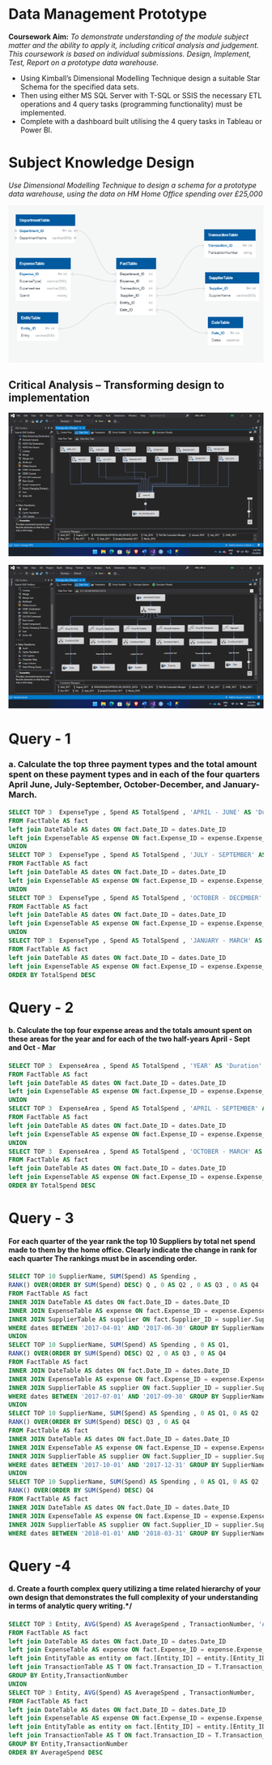 # Data Management Prototype

**Coursework Aim:** 
*To demonstrate understanding of the module subject matter and the ability to apply it, including critical analysis and judgement. This coursework is based on individual submissions. Design, Implement, Test, Report on a prototype data warehouse.* 

 - Using Kimball’s Dimensional Modelling Technique design a suitable Star Schema for the specified data sets. 
- Then using either MS SQL Server with T-SQL or SSIS the necessary ETL operations and 4 query tasks (programming functionality) must be implemented. 
- Complete with a dashboard built utilising the 4 query tasks in Tableau or Power BI. 

# Subject Knowledge Design 
*Use Dimensional Modelling Technique to design a schema for a prototype data warehouse, using the data on HM Home Office spending over £25,000*

![Schema Design](https://github.com/nahidislamz/Data-Management-Prototype/blob/main/images/ERD.png)

## Critical Analysis – Transforming design to implementation

![Merge_CSV](https://github.com/nahidislamz/Data-Management-Prototype/blob/main/images/merging_data.png)

![Data_Transformation](https://github.com/nahidislamz/Data-Management-Prototype/blob/main/images/Screenshot%20%2847%29.png)

# Query - 1
### a. Calculate the top three payment types and the total amount spent on these payment types and in each of the four quarters April June, July-September, October-December, and January-March.
```sql
SELECT TOP 3  ExpenseType , Spend AS TotalSpend , 'APRIL - JUNE' AS 'Duration'  
FROM FactTable AS fact
left join DateTable AS dates ON fact.Date_ID = dates.Date_ID
left join ExpenseTable AS expense ON fact.Expense_ID = expense.Expense_ID WHERE dates between '2017-04-01'and '2017-06-30'
UNION
SELECT TOP 3  ExpenseType , Spend AS TotalSpend , 'JULY - SEPTEMBER' AS 'Duration'  
FROM FactTable AS fact
left join DateTable AS dates ON fact.Date_ID = dates.Date_ID
left join ExpenseTable AS expense ON fact.Expense_ID = expense.Expense_ID WHERE dates between '2017-07-01' and  '2017-09-30' 
UNION
SELECT TOP 3  ExpenseType , Spend AS TotalSpend , 'OCTOBER - DECEMBER' AS 'Duration'  
FROM FactTable AS fact
left join DateTable AS dates ON fact.Date_ID = dates.Date_ID
left join ExpenseTable AS expense ON fact.Expense_ID = expense.Expense_ID WHERE dates between '2017-10-01' and '2017-12-31' 
UNION
SELECT TOP 3  ExpenseType , Spend AS TotalSpend , 'JANUARY - MARCH' AS 'Duration'  
FROM FactTable AS fact
left join DateTable AS dates ON fact.Date_ID = dates.Date_ID
left join ExpenseTable AS expense ON fact.Expense_ID = expense.Expense_ID WHERE dates between '2018-01-01' and '2018-03-31'  
ORDER BY TotalSpend DESC
```

# Query  - 2
#### b. Calculate the top four expense areas and the totals amount spent on these areas for the year and for each of the two half-years April - Sept and Oct - Mar
```sql
SELECT TOP 3  ExpenseArea , Spend AS TotalSpend , 'YEAR' AS 'Duration'  
FROM FactTable AS fact
left join DateTable AS dates ON fact.Date_ID = dates.Date_ID
left join ExpenseTable AS expense ON fact.Expense_ID = expense.Expense_ID
UNION
SELECT TOP 3  ExpenseArea , Spend AS TotalSpend , 'APRIL - SEPTEMBER' AS 'Duration'  
FROM FactTable AS fact
left join DateTable AS dates ON fact.Date_ID = dates.Date_ID
left join ExpenseTable AS expense ON fact.Expense_ID = expense.Expense_ID WHERE dates between '2017-04-01' and  '2017-09-30' 
UNION
SELECT TOP 3  ExpenseArea , Spend AS TotalSpend , 'OCTOBER - MARCH' AS 'Duration'  
FROM FactTable AS fact
left join DateTable AS dates ON fact.Date_ID = dates.Date_ID
left join ExpenseTable AS expense ON fact.Expense_ID = expense.Expense_ID WHERE dates between '2017-10-01' and '2018-03-31' 
ORDER BY TotalSpend DESC 
```
# Query - 3
#### For each quarter of the year rank the top 10 Suppliers by total net spend made to them by the home office. Clearly indicate the change in rank for each quarter The rankings must be in ascending order.
```sql
SELECT TOP 10 SupplierName, SUM(Spend) AS Spending ,     
RANK() OVER(ORDER BY SUM(Spend) DESC) Q , 0 AS Q2 , 0 AS Q3 , 0 AS Q4  
FROM FactTable AS fact
INNER JOIN DateTable AS dates ON fact.Date_ID = dates.Date_ID
INNER JOIN ExpenseTable AS expense ON fact.Expense_ID = expense.Expense_ID
INNER JOIN SupplierTable AS supplier ON fact.Supplier_ID = supplier.Supplier_ID
WHERE dates BETWEEN '2017-04-01' AND '2017-06-30' GROUP BY SupplierName 
UNION
SELECT TOP 10 SupplierName, SUM(Spend) AS Spending , 0 AS Q1,
RANK() OVER(ORDER BY SUM(Spend) DESC) Q2 , 0 AS Q3 , 0 AS Q4  
FROM FactTable AS fact
INNER JOIN DateTable AS dates ON fact.Date_ID = dates.Date_ID
INNER JOIN ExpenseTable AS expense ON fact.Expense_ID = expense.Expense_ID
INNER JOIN SupplierTable AS supplier ON fact.Supplier_ID = supplier.Supplier_ID
WHERE dates BETWEEN '2017-07-01' AND '2017-09-30' GROUP BY SupplierName
UNION
SELECT TOP 10 SupplierName, SUM(Spend) AS Spending , 0 AS Q1, 0 AS Q2 ,
RANK() OVER(ORDER BY SUM(Spend) DESC) Q3 , 0 AS Q4  
FROM FactTable AS fact
INNER JOIN DateTable AS dates ON fact.Date_ID = dates.Date_ID
INNER JOIN ExpenseTable AS expense ON fact.Expense_ID = expense.Expense_ID
INNER JOIN SupplierTable AS supplier ON fact.Supplier_ID = supplier.Supplier_ID
WHERE dates BETWEEN '2017-10-01' AND '2017-12-31' GROUP BY SupplierName
UNION
SELECT TOP 10 SupplierName, SUM(Spend) AS Spending , 0 AS Q1, 0 AS Q2 , 0 AS Q3, 
RANK() OVER(ORDER BY SUM(Spend) DESC) Q4
FROM FactTable AS fact
INNER JOIN DateTable AS dates ON fact.Date_ID = dates.Date_ID
INNER JOIN ExpenseTable AS expense ON fact.Expense_ID = expense.Expense_ID
INNER JOIN SupplierTable AS supplier ON fact.Supplier_ID = supplier.Supplier_ID
WHERE dates BETWEEN '2018-01-01' AND '2018-03-31' GROUP BY SupplierName ORDER BY Spending ASC
```
# Query -4
#### d. Create a fourth complex query utilizing a time related hierarchy of your own design that demonstrates the full complexity of your understanding in terms of analytic query writing.*/
```sql
SELECT TOP 3 Entity, AVG(Spend) AS AverageSpend , TransactionNumber, 'APRIL - SEPTEBER' AS 'Duration'  
FROM FactTable AS fact
left join DateTable AS dates ON fact.Date_ID = dates.Date_ID
left join ExpenseTable AS expense ON fact.Expense_ID = expense.Expense_ID
left join EntityTable as entity on fact.[Entity_ID] = entity.[Entity_ID]
left join TransactionTable AS T ON fact.Transaction_ID = T.Transaction_ID WHERE dates between '2017-04-01' and  '2017-09-30'
GROUP BY Entity,TransactionNumber
UNION
SELECT TOP 3 Entity, AVG(Spend) AS AverageSpend , TransactionNumber,  'OCTOBER - MARCH' AS 'Duration'  
FROM FactTable AS fact
left join DateTable AS dates ON fact.Date_ID = dates.Date_ID
left join ExpenseTable AS expense ON fact.Expense_ID = expense.Expense_ID
left join EntityTable as entity on fact.[Entity_ID] = entity.[Entity_ID]
left join TransactionTable AS T ON fact.Transaction_ID = T.Transaction_ID WHERE dates between '2017-10-01' and '2018-03-31' 
GROUP BY Entity,TransactionNumber
ORDER BY AverageSpend DESC 
```
